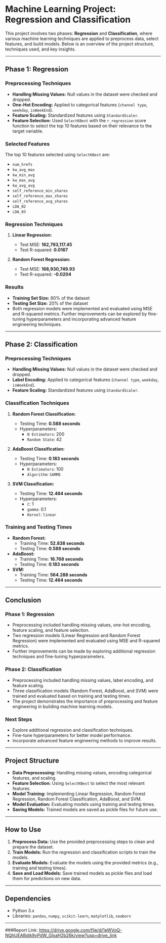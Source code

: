# Machine Learning Project: Regression and Classification

This project involves two phases: **Regression** and **Classification**, where various machine learning techniques are applied to preprocess data, select features, and build models. Below is an overview of the project structure, techniques used, and key insights.

---

## **Phase 1: Regression**

### **Preprocessing Techniques**
- **Handling Missing Values:** Null values in the dataset were checked and dropped.
- **One-Hot Encoding:** Applied to categorical features (`channel type`, `weekday`, `isWeekEnd`).
- **Feature Scaling:** Standardized features using `StandardScaler`.
- **Feature Selection:** Used `SelectKBest` with the `r_regression` score function to select the top 10 features based on their relevance to the target variable.

### **Selected Features**
The top 10 features selected using `SelectKBest` are:
- `num_hrefs`
- `kw_avg_max`
- `kw_min_avg`
- `kw_max_avg`
- `kw_avg_avg`
- `self_reference_min_shares`
- `self_reference_max_shares`
- `self_reference_avg_shares`
- `LDA_02`
- `LDA_03`

### **Regression Techniques**
1. **Linear Regression:**
   - Test MSE: **162,793,117.45**
   - Test R-squared: **0.0167**

2. **Random Forest Regression:**
   - Test MSE: **168,930,749.93**
   - Test R-squared: **-0.0204**

### **Results**
- **Training Set Size:** 80% of the dataset
- **Testing Set Size:** 20% of the dataset
- Both regression models were implemented and evaluated using MSE and R-squared metrics. Further improvements can be explored by fine-tuning hyperparameters and incorporating advanced feature engineering techniques.

---

## **Phase 2: Classification**

### **Preprocessing Techniques**
- **Handling Missing Values:** Null values in the dataset were checked and dropped.
- **Label Encoding:** Applied to categorical features (`channel type`, `weekday`, `isWeekEnd`).
- **Feature Scaling:** Standardized features using `StandardScaler`.

### **Classification Techniques**
1. **Random Forest Classification:**
   - Testing Time: **0.588 seconds**
   - Hyperparameters:
     - `N Estimators`: 200
     - `Random State`: 42

2. **AdaBoost Classification:**
   - Testing Time: **0.183 seconds**
   - Hyperparameters:
     - `N Estimators`: 100
     - `Algorithm`: `SAMME`

3. **SVM Classification:**
   - Testing Time: **12.464 seconds**
   - Hyperparameters:
     - `C`: 1
     - `gamma`: 0.1
     - `Kernel`: `linear`

### **Training and Testing Times**
- **Random Forest:**
  - Training Time: **52.838 seconds**
  - Testing Time: **0.588 seconds**
- **AdaBoost:**
  - Training Time: **16.768 seconds**
  - Testing Time: **0.183 seconds**
- **SVM:**
  - Training Time: **564.288 seconds**
  - Testing Time: **12.464 seconds**

---

## **Conclusion**

### **Phase 1: Regression**
- Preprocessing included handling missing values, one-hot encoding, feature scaling, and feature selection.
- Two regression models (Linear Regression and Random Forest Regression) were implemented and evaluated using MSE and R-squared metrics.
- Further improvements can be made by exploring additional regression techniques and fine-tuning hyperparameters.

### **Phase 2: Classification**
- Preprocessing included handling missing values, label encoding, and feature scaling.
- Three classification models (Random Forest, AdaBoost, and SVM) were trained and evaluated based on training and testing times.
- The project demonstrates the importance of preprocessing and feature engineering in building machine learning models.

### **Next Steps**
- Explore additional regression and classification techniques.
- Fine-tune hyperparameters for better model performance.
- Incorporate advanced feature engineering methods to improve results.

---

## **Project Structure**
- **Data Preprocessing:** Handling missing values, encoding categorical features, and scaling.
- **Feature Selection:** Using `SelectKBest` to select the most relevant features.
- **Model Training:** Implementing Linear Regression, Random Forest Regression, Random Forest Classification, AdaBoost, and SVM.
- **Model Evaluation:** Evaluating models using training and testing times.
- **Saving Models:** Trained models are saved as pickle files for future use.

---

## **How to Use**
1. **Preprocess Data:** Use the provided preprocessing steps to clean and prepare the dataset.
2. **Train Models:** Run the regression and classification scripts to train the models.
3. **Evaluate Models:** Evaluate the models using the provided metrics (e.g., training and testing times).
4. **Save and Load Models:** Save trained models as pickle files and load them for predictions on new data.

---

## **Dependencies**
- Python 3.x
- Libraries: `pandas`, `numpy`, `scikit-learn`, `matplotlib`, `seaborn`

---



###Report Link: https://drive.google.com/file/d/1eWVoQ-NQhUEABdjk9yPdW_GlxaH2b26k/view?usp=drive_link
